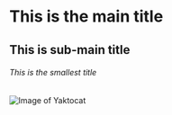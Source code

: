 # This is the main title
## This is sub-main title
###### This is the smallest title

![Image of Yaktocat](https://octodex.github.com/images/yaktocat.png)
